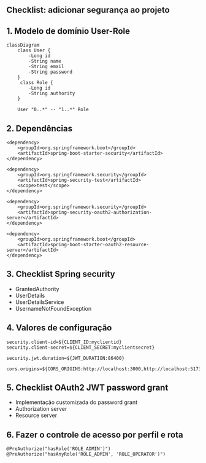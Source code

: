 ## Checklist: adicionar segurança ao projeto

## 1. Modelo de domínio User-Role

```mermaid
classDiagram
    class User {
        -Long id
        -String name
        -String email
        -String password
    }
     class Role {
        -Long id
        -String authority
    }

    User "0..*" -- "1..*" Role
```

## 2. Dependências

```
<dependency>
	<groupId>org.springframework.boot</groupId>
	<artifactId>spring-boot-starter-security</artifactId>
</dependency>

<dependency>
	<groupId>org.springframework.security</groupId>
	<artifactId>spring-security-test</artifactId>
	<scope>test</scope>
</dependency>

<dependency>
	<groupId>org.springframework.security</groupId>
	<artifactId>spring-security-oauth2-authorization-server</artifactId>
</dependency>

<dependency>
	<groupId>org.springframework.boot</groupId>
	<artifactId>spring-boot-starter-oauth2-resource-server</artifactId>
</dependency>
```

## 3. Checklist Spring security

* GrantedAuthority
* UserDetails
* UserDetailsService
* UsernameNotFoundException


## 4. Valores de configuração

```
security.client-id=${CLIENT_ID:myclientid}
security.client-secret=${CLIENT_SECRET:myclientsecret}

security.jwt.duration=${JWT_DURATION:86400}

cors.origins=${CORS_ORIGINS:http://localhost:3000,http://localhost:5173}

```

## 5. Checklist OAuth2 JWT password grant

* Implementação customizada do password grant
* Authorization server
* Resource server

## 6. Fazer o controle de acesso por perfil e rota

```
@PreAuthorize("hasRole('ROLE_ADMIN')")
@PreAuthorize("hasAnyRole('ROLE_ADMIN', 'ROLE_OPERATOR')")
```

